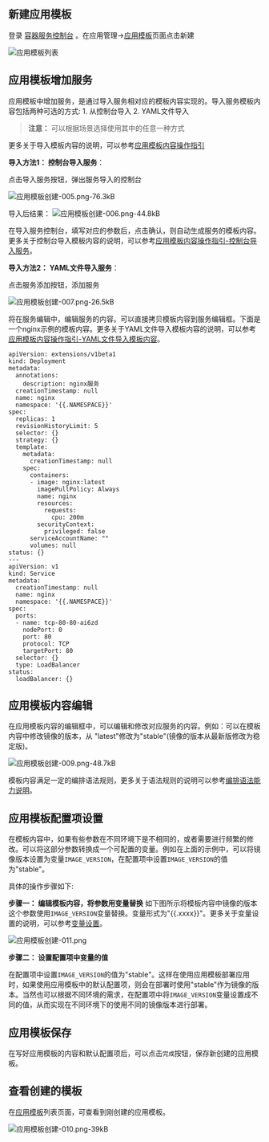 ## 新建应用模板
 
登录 [容器服务控制台](http://console.tce.fsphere.cn/ccs) 。在应用管理->[应用模板][1]页面点击新建
 
![应用模板列表][createtpl]

## 应用模板增加服务

应用模板中增加服务，是通过导入服务相对应的模板内容实现的。导入服务模板内容包括两种可选的方式: 1. 从控制台导入 2. YAML文件导入

>**注意：**
>可以根据场景选择使用其中的任意一种方式

更多关于导入模板内容的说明，可以参考[应用模板内容操作指引][3]

**导入方法1： 控制台导入服务**：

点击导入服务按钮，弹出服务导入的控制台

![应用模板创建-005.png-76.3kB][4]

导入后结果：
![应用模板创建-006.png-44.8kB][5]

在导入服务控制台，填写对应的参数后，点击确认，则自动生成服务的模板内容。更多关于控制台导入模板内容的说明，可以参考[应用模板内容操作指引-控制台导入服务][6]。

**导入方法2： YAML文件导入服务**：

点击服务添加按钮，添加服务

![应用模板创建-007.png-26.5kB][7]

将在服务编辑中，编辑服务的内容。可以直接拷贝模板内容到服务编辑框。下面是一个nginx示例的模板内容。更多关于YAML文件导入模板内容的说明，可以参考[应用模板内容操作指引-YAML文件导入模板内容][8]。

```
apiVersion: extensions/v1beta1
kind: Deployment
metadata:
  annotations:
    description: nginx服务
  creationTimestamp: null
  name: nginx
  namespace: '{{.NAMESPACE}}'
spec:
  replicas: 1
  revisionHistoryLimit: 5
  selector: {}
  strategy: {}
  template:
    metadata:
      creationTimestamp: null
    spec:
      containers:
      - image: nginx:latest
        imagePullPolicy: Always
        name: nginx
        resources:
          requests:
            cpu: 200m
        securityContext:
          privileged: false
      serviceAccountName: ""
      volumes: null
status: {}
---
apiVersion: v1
kind: Service
metadata:
  creationTimestamp: null
  name: nginx
  namespace: '{{.NAMESPACE}}'
spec:
  ports:
  - name: tcp-80-80-ai6zd
    nodePort: 0
    port: 80
    protocol: TCP
    targetPort: 80
  selector: {}
  type: LoadBalancer
status:
  loadBalancer: {}
```

## 应用模板内容编辑

在应用模板内容的编辑框中，可以编辑和修改对应服务的内容。例如：可以在模板内容中修改镜像的版本，从 "latest"修改为"stable"(镜像的版本从最新版修改为稳定版)。

![应用模板创建-009.png-48.7kB][9]

模板内容满足一定的编排语法规则，更多关于语法规则的说明可以参考[编排语法能力说明][10]。
  
## 应用模板配置项设置

在模板内容中，如果有些参数在不同环境下是不相同的，或者需要进行频繁的修改。可以将这部分参数转换成一个可配置的变量。例如在上面的示例中，可以将镜像版本设置为变量`IMAGE_VERSION`，在配置项中设置`IMAGE_VERSION`的值为"stable"。

具体的操作步骤如下:

**步骤一： 编辑模板内容，将参数用变量替换**
如下图所示将模板内容中镜像的版本这个参数使用`IMAGE_VERSION`变量替换。变量形式为"{{.xxxx}}"。更多关于变量设置的说明，可以参考[变量设置][11]。

![应用模板创建-011.png][12]


**步骤二： 设置配置项中变量的值**

在配置项中设置`IMAGE_VERSION`的值为"stable"。这样在使用应用模板部署应用时，如果使用应用模板中的默认配置项，则会在部署时使用"stable"作为镜像的版本。当然也可以根据不同环境的需求，在配置项中将`IMAGE_VERSION`变量设置成不同的值，从而实现在不同环境下的使用不同的镜像版本进行部署。


## 应用模板保存

在写好应用模板的内容和默认配置项后，可以点击`完成`按钮，保存新创建的应用模板。


## 查看创建的模板

在[应用模板][16]列表页面，可查看到刚创建的应用模板。

![应用模板创建-010.png-39kB][17]


  [1]: http://console.tce.fsphere.cn/ccs/template
  [createtpl]: http://imgcache.tce.fsphere.cn/static/mc.qcloudimg.com/static/img/f72ada368e069275051bc9693f677b40/image.png
  [3]: http://tce.fsphere.cn/document/product/457/12199
  [4]: http://imgcache.tce.fsphere.cn/static/mc.qcloudimg.com/static/img/5b4226371374d94705cb273b6b2dc005/image.png
  [5]: http://imgcache.tce.fsphere.cn/static/mc.qcloudimg.com/static/img/0f5702315684aefd9d8c69940815adfb/image.png
  [6]: http://tce.fsphere.cn/document/product/457/12199#.E6.8E.A7.E5.88.B6.E5.8F.B0.E5.AF.BC.E5.85.A5.E6.9C.8D.E5.8A.A1.E7.9A.84.E6.A8.A1.E6.9D.BF.E5.86.85.E5.AE.B9
  [7]: http://imgcache.tce.fsphere.cn/static/mc.qcloudimg.com/static/img/1688a7e5da5a4363f98cf4b544777e9e/image.png
  [8]: http://tce.fsphere.cn/document/product/457/12199#yaml.E6.96.87.E4.BB.B6.E5.AF.BC.E5.85.A5.E6.A8.A1.E6.9D.BF.E5.86.85.E5.AE.B9
  [9]: http://imgcache.tce.fsphere.cn/static/mc.qcloudimg.com/static/img/f2527116281c92eb3953ed9cc0253efe/image.png
  [10]: http://tce.fsphere.cn/document/product/457/12200#.E7.BC.96.E6.8E.92.E8.AF.AD.E6.B3.95.E8.83.BD.E5.8A.9B.E8.AF.B4.E6.98.8E
  [11]: http://tce.fsphere.cn/document/product/457/11956
  [12]: http://imgcache.tce.fsphere.cn/static/mc.qcloudimg.com/static/img/1941a75697ada897daff0b481fbf32a5/image.png
  [14]: http://imgcache.tce.fsphere.cn/static/mc.qcloudimg.com/static/img/bdad7e3c9ffea42a2b959e8d156b320a/image.png
  [16]: http://console.tce.fsphere.cn/ccs/template
  [17]: http://imgcache.tce.fsphere.cn/static/mc.qcloudimg.com/static/img/1fa6890d7a45fcddeb8a2a99767886f8/image.png